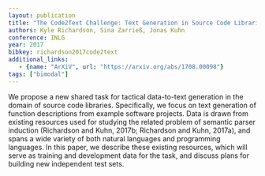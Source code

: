 ```yaml
---
layout: publication
title: "The Code2Text Challenge: Text Generation in Source Code Libraries"
authors: Kyle Richardson, Sina Zarrieß, Jonas Kuhn
conference: INLG
year: 2017
bibkey: richardson2017code2text
additional_links:
   - {name: "ArXiV", url: "https://arxiv.org/abs/1708.00098"}
tags: ["bimodal"]
---
```

We propose a new shared task for tactical data-to-text generation in the domain of source code libraries. Specifically, we focus on text generation of function descriptions from example software projects. Data is drawn from existing resources used for studying the related problem of semantic parser induction (Richardson and Kuhn, 2017b; Richardson and Kuhn, 2017a), and spans a wide variety of both natural languages and programming languages. In this paper, we describe these existing resources, which will serve as training and development data for the task, and discuss plans for building new independent test sets.
